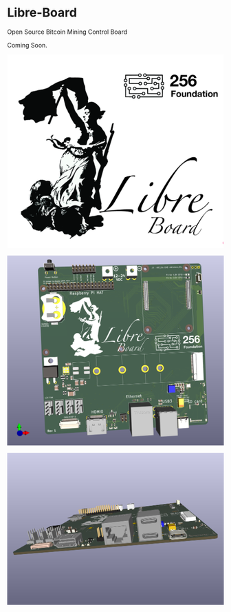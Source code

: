 # Libre-Board
Open Source Bitcoin Mining Control Board

Coming Soon.

![Libre Board](logo.jpg)

![Libre Board](libre1.png)

![Libre Board](libre2.png)

